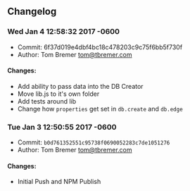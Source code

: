 Changelog
----

### Wed Jan 4 12:58:32 2017 -0600
- Commit: 6f37d019e4dbf4bc18c478203c9c75f6bb5f730f
- Author: Tom Bremer <tom@tbremer.com>

#### Changes:
- Add ability to pass data into the DB Creator
- Move lib.js to it's own folder
- Add tests around lib
- Change how `properties` get set in `db.create` and `db.edge`

### Tue Jan 3 12:50:55 2017 -0600
- Commit: `b0d761352551c95738f0690052283c7de1051276`
- Author: Tom Bremer <tom@tbremer.com>

#### Changes:
- Initial Push and NPM Publish
